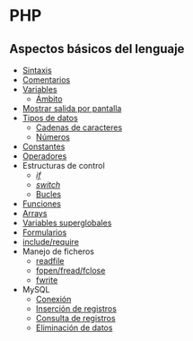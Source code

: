 # PHP

## Aspectos básicos del lenguaje

* [Sintaxis](https://www.w3schools.com/php/php_syntax.asp)
* [Comentarios](https://www.w3schools.com/php/php_comments.asp)
* [Variables](https://www.w3schools.com/php/php_variables.asp)
    * [Ámbito](https://www.w3schools.com/php/php_variables.asp)
* [Mostrar salida por pantalla](https://www.w3schools.com/php/php_echo_print.asp)
* [Tipos de datos](https://www.w3schools.com/php/php_datatypes.asp)
    * [Cadenas de caracteres](https://www.w3schools.com/php/php_string.asp)
    * [Números](https://www.w3schools.com/php/php_numbers.asp)
* [Constantes](https://www.w3schools.com/php/php_constants.asp)
* [Operadores](https://www.w3schools.com/php/php_operators.asp)
* Estructuras de control
  * [*if*](https://www.w3schools.com/php/php_if_else.asp)
  * [*switch*](https://www.w3schools.com/php/php_switch.asp)
  * [Bucles](https://www.w3schools.com/php/php_looping.asp)
* [Funciones](https://www.w3schools.com/php/php_functions.asp)
* [Arrays](https://www.w3schools.com/php/php_arrays.asp)
* [Variables superglobales](https://www.w3schools.com/php/php_superglobals.asp)
* [Formularios](https://www.w3schools.com/php/php_forms.asp)
* [include/require](https://www.w3schools.com/php/php_includes.asp)
* Manejo de ficheros
  * [readfile](https://www.w3schools.com/php/php_includes.asp)
  * [fopen/fread/fclose](https://www.w3schools.com/php/php_file_open.asp)
  * [fwrite](https://www.w3schools.com/php/php_file_create.asp)
* MySQL
  * [Conexión](https://www.w3schools.com/php/php_mysql_connect.asp)
  * [Inserción de registros](https://www.w3schools.com/php/php_mysql_insert.asp)
  * [Consulta de registros](https://www.w3schools.com/php/php_mysql_select.asp)
  * [Eliminación de datos](https://www.w3schools.com/php/php_mysql_delete.asp)


